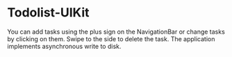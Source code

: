# Todolist-UIKit

You can add tasks using the plus sign on the NavigationBar or change tasks by clicking on them. Swipe to the side to delete the task.
The application implements asynchronous write to disk.
